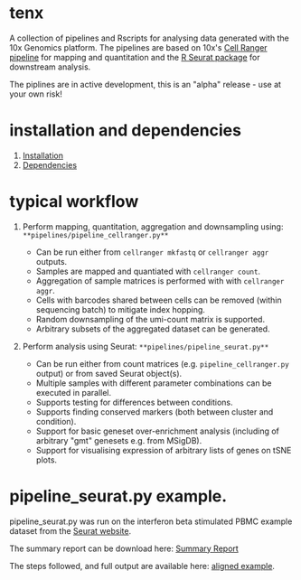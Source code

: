# tenx

A collection of pipelines and Rscripts for analysing data generated with the 10x Genomics platform. The pipelines are based on 10x's [Cell Ranger pipeline](https://support.10xgenomics.com/single-cell-gene-expression/software/pipelines/latest/installation) for mapping and quantitation and the [R Seurat package](https://satijalab.org/seurat/) for downstream analysis.

The piplines are in active development, this is an "alpha" release - use at your own risk!


# installation and dependencies

1. [Installation](docs/INSTALL.md)
2. [Dependencies](docs/DEPENDENCIES.md)


# typical workflow

1. Perform mapping, quantitation, aggregation and downsampling using: `**pipelines/pipeline_cellranger.py**`
   * Can be run either from `cellranger mkfastq` or `cellranger aggr` outputs.
   * Samples are mapped and quantiated with `cellranger count`.
   * Aggregation of sample matrices is performed with with `cellranger aggr`.
   * Cells with barcodes shared between cells can be removed (within sequencing batch) to mitigate index hopping.
   * Random downsampling of the umi-count matrix is supported.
   * Arbitrary subsets of the aggregated dataset can be generated.

2. Perform analysis using Seurat: `**pipelines/pipeline_seurat.py**`
   * Can be run either from count matrices (e.g. `pipeline_cellranger.py` output) or from saved Seurat object(s).
   * Multiple samples with different parameter combinations can be executed in parallel.
   * Supports testing for differences between conditions.
   * Supports finding conserved markers (both between cluster and condition).
   * Support for basic geneset over-enrichment analysis (including of arbitrary "gmt" genesets e.g. from MSigDB).
   * Support for visualising expression of arbitrary lists of genes on tSNE plots.


# pipeline_seurat.py example.

pipeline_seurat.py was run on the interferon beta stimulated PBMC example dataset from the [Seurat website](https://satijalab.org/seurat/).

The summary report can be download here: [Summary Report](https://dl.dropbox.com/s/67z5xydxvhqdw3p/summaryReport.pdf)

The steps followed, and full output are available here: [aligned example](docs/AlignedExample.md).
